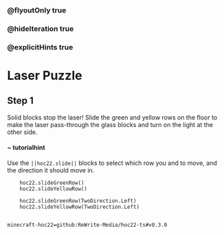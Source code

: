 ### @flyoutOnly true
### @hideIteration true
### @explicitHints true


# Laser Puzzle

## Step 1
Solid blocks stop the laser! Slide the green and yellow rows on the floor to make the laser pass-through the glass blocks and turn on the light at the other side. 

#### ~ tutorialhint 
Use the ``||hoc22.slide||`` blocks to select which row you and to move, and the direction it should move in.



```ghost
    hoc22.slideGreenRow()
    hoc22.slideYellowRow()
```
```template
    hoc22.slideGreenRow(TwoDirection.Left)
    hoc22.slideYellowRow(TwoDirection.Left)
      
```
```package
minecraft-hoc22=github:ReWrite-Media/hoc22-ts#v0.3.0
```